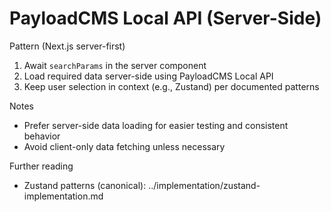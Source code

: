 # PayloadCMS Local API (Server-Side)

Pattern (Next.js server-first)
1) Await `searchParams` in the server component
2) Load required data server-side using PayloadCMS Local API
3) Keep user selection in context (e.g., Zustand) per documented patterns

Notes
- Prefer server-side data loading for easier testing and consistent behavior
- Avoid client-only data fetching unless necessary

Further reading
- Zustand patterns (canonical): ../implementation/zustand-implementation.md

